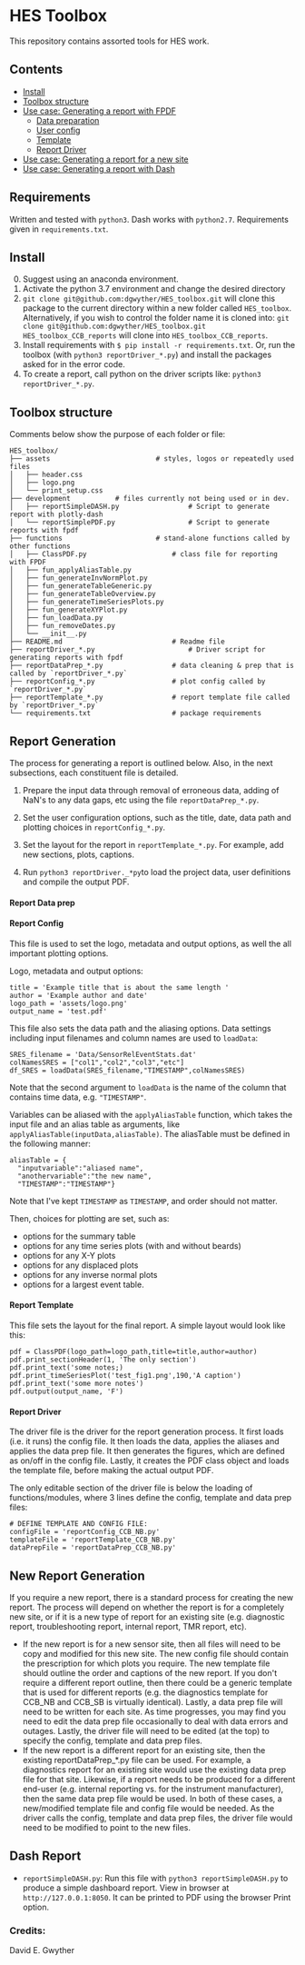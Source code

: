 # HES Toolbox
This repository contains assorted tools for HES work.

## Contents
- [Install](#install)
- [Toolbox structure](#toolbox-structure)
- [Use case: Generating a report with FPDF](#report-generation)
  - [Data preparation](#report-data-prep)
  - [User config](#report-config)
  - [Template](#report-template)
  - [Report Driver](#report-driver)
- [Use case: Generating a report for a new site](#new-report-generation)
- [Use case: Generating a report with Dash](#dash-report)

## Requirements
Written and tested with `python3`. Dash works with `python2.7`. Requirements given in `requirements.txt`.

## Install
0. Suggest using an anaconda environment.
1. Activate the python 3.7 environment and change the desired directory
1. `git clone git@github.com:dgwyther/HES_toolbox.git` will clone this package to the current directory within a new folder called `HES_toolbox`. Alternatively, if you wish to control the folder name it is cloned into: `git clone git@github.com:dgwyther/HES_toolbox.git HES_toolbox_CCB_reports` will clone into `HES_toolbox_CCB_reports`.
2. Install requirements with `$ pip install -r requirements.txt`. Or, run the toolbox (with `python3 reportDriver_*.py`) and install the packages asked for in the error code.
3. To create a report, call python on the driver scripts like: `python3 reportDriver_*.py`.

## Toolbox structure
Comments below show the purpose of each folder or file:
```
HES_toolbox/
├── assets							# styles, logos or repeatedly used files
│   ├── header.css
│   ├── logo.png
│   └── print_setup.css
├── development           # files currently not being used or in dev.
│   ├── reportSimpleDASH.py					# Script to generate report with plotly-dash
│   └── reportSimplePDF.py					# Script to generate reports with fpdf
├── functions						# stand-alone functions called by other functions
│   ├── ClassPDF.py						# class file for reporting with FPDF
│   ├── fun_applyAliasTable.py
│   ├── fun_generateInvNormPlot.py
│   ├── fun_generateTableGeneric.py
│   ├── fun_generateTableOverview.py
│   ├── fun_generateTimeSeriesPlots.py
│   ├── fun_generateXYPlot.py
│   ├── fun_loadData.py
│   ├── fun_removeDates.py
│   └── __init__.py   
├── README.md							# Readme file
├── reportDriver_*.py						# Driver script for generating reports with fpdf
├── reportDataPrep_*.py					# data cleaning & prep that is called by `reportDriver_*.py`
├── reportConfig_*.py					# plot config called by `reportDriver_*.py`
├── reportTemplate_*.py					# report template file called by `reportDriver_*.py`
└── requirements.txt					# package requirements
```

## Report Generation
The process for generating a report is outlined below. Also, in the next subsections, each constituent file is detailed.
1. Prepare the input data through removal of erroneous data, adding of NaN's to any data gaps, etc using the file `reportDataPrep_*.py`.

2. Set the user configuration options, such as the title, date, data path and plotting choices in `reportConfig_*.py`.

3. Set the layout for the report in `reportTemplate_*.py`. For example, add new sections, plots, captions.

4. Run `python3 reportDriver._*py`to load the project data, user definitions and compile the output PDF.

#### Report Data prep

#### Report Config
This file is used to set the logo, metadata and output options, as well the all important plotting options.

Logo, metadata and output options:
```
title = 'Example title that is about the same length '
author = 'Example author and date'
logo_path = 'assets/logo.png'
output_name = 'test.pdf'
```

This file also sets the data path and the aliasing options. Data settings including input filenames and column names are used to `loadData`:
```
SRES_filename = 'Data/SensorRelEventStats.dat'
colNamesSRES = ["col1","col2","col3","etc"]
df_SRES = loadData(SRES_filename,"TIMESTAMP",colNamesSRES)
```
Note that the second argument to `loadData` is the name of the column that contains time data, e.g. `"TIMESTAMP"`.

Variables can be aliased with the `applyAliasTable` function, which takes the input file and an alias table as arguments, like `applyAliasTable(inputData,aliasTable)`. The aliasTable must be defined in the following manner:
```
aliasTable = {
  "inputvariable":"aliased name",
  "anothervariable":"the new name",
  "TIMESTAMP":"TIMESTAMP"}
```
Note that I've kept `TIMESTAMP` as `TIMESTAMP`, and order should not matter.

Then, choices for plotting are set, such as:
- options for the summary table
- options for any time series plots (with and without beards)
- options for any X-Y plots
- options for any displaced plots
- options for any inverse normal plots
- options for a largest event table.

#### Report Template

This file sets the layout for the final report. A simple layout would look like this:
```
pdf = ClassPDF(logo_path=logo_path,title=title,author=author)
pdf.print_sectionHeader(1, 'The only section')
pdf.print_text('some notes;)
pdf.print_timeSeriesPlot('test_fig1.png',190,'A caption')
pdf.print_text('some more notes')
pdf.output(output_name, 'F')
```

#### Report Driver

The driver file is the driver for the report generation process. It first loads (i.e. it runs) the config file. It then loads the data, applies the aliases and applies the data prep file. It then generates the figures, which are defined as on/off in the config file. Lastly, it creates the PDF class object and loads the template file, before making the actual output PDF.

The only editable section of the driver file is below the loading of functions/modules, where 3 lines define the config, template and data prep files:

```
# DEFINE TEMPLATE AND CONFIG FILE:
configFile = 'reportConfig_CCB_NB.py'
templateFile = 'reportTemplate_CCB_NB.py'
dataPrepFile = 'reportDataPrep_CCB_NB.py'
```

## New Report Generation
If you require a new report, there is a standard process for creating the new report. The process will depend on whether the report is for a completely new site, or if it is a new type of report for an existing site (e.g. diagnostic report, troubleshooting report, internal report, TMR report, etc).

- If the new report is for a new sensor site, then all files will need to be copy and modified for this new site. The new config file should contain the prescription for which plots you require. The new template file should outline the order and captions of the new report. If you don't require a different report outline, then there could be a generic template that is used for different reports (e.g. the diagnostics template for CCB_NB and CCB_SB is virtually identical). Lastly, a data prep file will need to be written for each site. As time progresses, you may find you need to edit the data prep file occasionally to deal with data errors and outages. Lastly, the driver file will need to be edited (at the top) to specify the config, template and data prep files.
- If the new report is a different report for an existing site, then the existing reportDataPrep_*.py file can be used. For example, a diagnostics report for an existing site would use the existing data prep file for that site. Likewise, if a report needs to be produced for a different end-user (e.g. internal reporting vs. for the instrument manufacturer), then the same data prep file would be used. In both of these cases, a new/modified template file and config file would be needed. As the driver calls the config, template and data prep files, the driver file would need to be modified to point to the new files.

## Dash Report
- `reportSimpleDASH.py`: Run this file with `python3 reportSimpleDASH.py` to produce a simple dashboard report. View in browser at `http://127.0.0.1:8050`. It can be printed to PDF using the browser Print option.




### Credits:
David E. Gwyther
